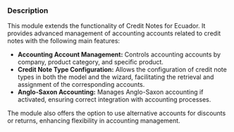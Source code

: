 ### Description

This module extends the functionality of Credit Notes for Ecuador. It provides advanced management of accounting
accounts related to credit notes with the following main features:

- **Accounting Account Management:** Controls accounting accounts by company, product category, and specific product.
- **Credit Note Type Configuration:** Allows the configuration of credit note types in both the model and the wizard,
  facilitating the retrieval and assignment of the corresponding accounts.
- **Anglo-Saxon Accounting:** Manages Anglo-Saxon accounting if activated, ensuring correct integration with accounting
  processes.

The module also offers the option to use alternative accounts for discounts or returns, enhancing flexibility in
accounting management.
